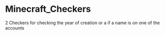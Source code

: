 # Minecraft_Checkers
2 Checkers for checking the year of creation or a if a name is on one of the accounts
